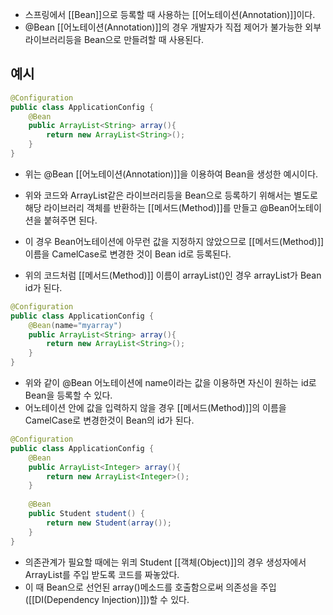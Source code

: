 - 스프링에서 [[Bean]]으로 등록할 때 사용하는 [[어노테이션(Annotation)]]이다.
- @Bean [[어노테이션(Annotation)]]의 경우 개발자가 직접 제어가 불가능한 외부 라이브러리등을 Bean으로 만들려할 때 사용된다. 

## 예시

```java
@Configuration
public class ApplicationConfig {
    @Bean
    public ArrayList<String> array(){
        return new ArrayList<String>();
    }   
}
```

- 위는 @Bean [[어노테이션(Annotation)]]을 이용하여 Bean을 생성한 예시이다.
- 위와 코드와 ArrayList같은 라이브러리등을 Bean으로 등록하기 위해서는 별도로 해당 라이브러리 객체를 반환하는 [[메서드(Method)]]를 만들고 @Bean어노테이션을 붙혀주면 된다. 
- 이 경우 Bean어노테이션에 아무런 값을 지정하지 않았으므로 [[메서드(Method)]] 이름을 CamelCase로 변경한 것이 Bean id로 등록된다. 

- 위의 코드처럼 [[메서드(Method)]] 이름이 arrayList()인 경우 arrayList가 Bean id가 된다.

```java
@Configuration
public class ApplicationConfig {    
    @Bean(name="myarray")
    public ArrayList<String> array(){
        return new ArrayList<String>();
    }   
}
```

- 위와 같이 @Bean 어노테이션에 name이라는 값을 이용하면 자신이 원하는 id로 Bean을 등록할 수 있다. 
- 어노테이션 안에 값을 입력하지 않을 경우 [[메서드(Method)]]의 이름을 CamelCase로 변경한것이  Bean의 id가 된다. 


```java
@Configuration
public class ApplicationConfig {    
    @Bean
    public ArrayList<Integer> array(){
        return new ArrayList<Integer>();
    }   
	
    @Bean
    public Student student() {
        return new Student(array());
    }
}
```

- 의존관계가 필요할 때에는 위킈 Student [[객체(Object)]]의 경우 생성자에서 ArrayList를 주입 받도록 코드를 짜놓았다.
- 이 때 Bean으로 선언된 array()메소드를 호출함으로써 의존성을 주입([[DI(Dependency Injection)]])할 수 있다.